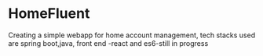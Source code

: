 # HomeFluent
Creating a simple webapp for home account management,
tech stacks used are spring boot,java,
front end -react and es6-still in progress
